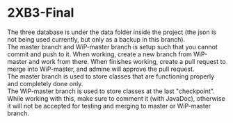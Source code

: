 # 2XB3-Final

The three database is under the data folder inside the project (the json is not being used currently, but only as a backup in this branch).\
The master branch and WiP-master branch is setup such that you cannot commit and push to it. When working, create a new branch from WiP-master and work from there. When finishes working, create a pull request to merge into WiP-master, and admine will approve the pull request.\
The master branch is used to store classes that are functioning properly and completely done only.\
The WiP-master branch is used to store classes at the last "checkpoint".\
While working with this, make sure to comment it (with JavaDoc), otherwise it will not be accepted for testing and merging to master or WiP-master branch.
